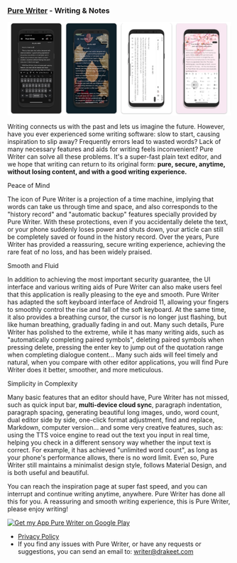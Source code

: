 ### [Pure Writer](/) - Writing & Notes

![PureWriter1024x500.jpg](images/home_en.jpg)

Writing connects us with the past and lets us imagine the future. However, have you ever experienced some writing software: slow to start, causing inspiration to slip away? Frequently errors lead to wasted words? Lack of many necessary features and aids for writing feels inconvenient?
Pure Writer can solve all these problems. It's a super-fast plain text editor, and we hope that writing can return to its original form: <b>pure, secure, anytime, without losing content, and with a good writing experience.</b>

Peace of Mind

The icon of Pure Writer is a projection of a time machine, implying that words can take us through time and space, and also corresponds to the "history record" and "automatic backup" features specially provided by Pure Writer. With these protections, even if you accidentally delete the text, or your phone suddenly loses power and shuts down, your article can still be completely saved or found in the history record. Over the years, Pure Writer has provided a reassuring, secure writing experience, achieving the rare feat of no loss, and has been widely praised.

Smooth and Fluid

In addition to achieving the most important security guarantee, the UI interface and various writing aids of Pure Writer can also make users feel that this application is really pleasing to the eye and smooth. Pure Writer has adapted the soft keyboard interface of Android 11, allowing your fingers to smoothly control the rise and fall of the soft keyboard. At the same time, it also provides a breathing cursor, the cursor is no longer just flashing, but like human breathing, gradually fading in and out. Many such details, Pure Writer has polished to the extreme, while it has many writing aids, such as "automatically completing paired symbols", deleting paired symbols when pressing delete, pressing the enter key to jump out of the quotation range when completing dialogue content... Many such aids will feel timely and natural, when you compare with other editor applications, you will find Pure Writer does it better, smoother, and more meticulous.

Simplicity in Complexity

Many basic features that an editor should have, Pure Writer has not missed, such as quick input bar, <b>multi-device cloud sync</b>, paragraph indentation, paragraph spacing, generating beautiful long images, undo, word count, dual editor side by side, one-click format adjustment, find and replace, Markdown, computer version... and some very creative features, such as: using the TTS voice engine to read out the text you input in real time, helping you check in a different sensory way whether the input text is correct. For example, it has achieved "unlimited word count", as long as your phone's performance allows, there is no word limit. Even so, Pure Writer still maintains a minimalist design style, follows Material Design, and is both useful and beautiful.

You can reach the inspiration page at super fast speed, and you can interrupt and continue writing anytime, anywhere. Pure Writer has done all this for you. A reassuring and smooth writing experience, this is Pure Writer, please enjoy writing!



<a href='https://play.google.com/store/apps/details?id=com.drakeet.purewriter'><img alt='Get my App Pure Writer on Google Play' src='https://play.google.com/intl/en_us/badges/images/generic/en_badge_web_generic.png' width=200 height=77/></a>



* [Privacy Policy](https://writer.drakeet.com/privacy_en)
* If you find any issues with Pure Writer, or have any requests or suggestions, you can send an email to: writer@drakeet.com
